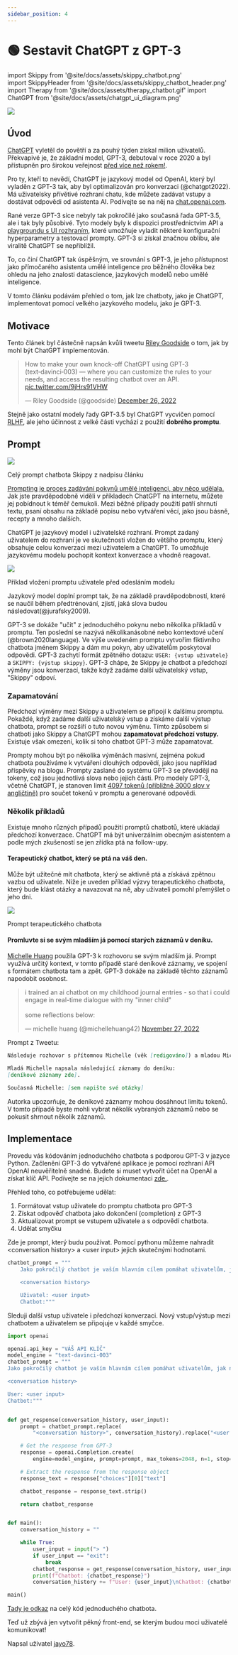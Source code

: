 ```yaml
---
sidebar_position: 4
---
```


# 🟢 Sestavit ChatGPT z GPT-3

import Skippy from '@site/docs/assets/skippy_chatbot.png'    
import SkippyHeader from '@site/docs/assets/skippy_chatbot_header.png'    
import Therapy from '@site/docs/assets/therapy_chatbot.gif'
import ChatGPT from '@site/docs/assets/chatgpt_ui_diagram.png'

<div style={{textAlign: 'left'}}>
  <img src={SkippyHeader} style={{width: "700px"}} />
</div>

## Úvod

[ChatGPT](https://chat.openai.com/chat) vyletěl do povětří a za pouhý týden získal milion uživatelů. Překvapivé je, že základní model, GPT-3, debutoval v roce 2020 a byl přístupněn pro širokou veřejnost <a href="https://openai.com/blog/api-no-waitlist/">před více než rokem!</a>.   

Pro ty, kteří to nevědí, ChatGPT je jazykový model od OpenAI, který byl vyladěn z GPT-3 tak, aby byl optimalizován pro konverzaci (@chatgpt2022). Má uživatelsky přívětivé rozhraní chatu, kde můžete zadávat vstupy a dostávat odpovědi od asistenta AI. Podívejte se na něj na [chat.openai.com](https://chat.openai.com/chat). 

Rané verze GPT-3 sice nebyly tak pokročilé jako současná řada GPT-3.5, ale i tak byly působivé. Tyto modely byly k dispozici prostřednictvím API a <a href="https://beta.openai.com/playground">playgroundu s UI rozhraním</a>, které umožňuje vyladit některé konfigurační hyperparametry a testovací prompty. GPT-3 si získal značnou oblibu, ale viralitě ChatGPT se nepřiblížil. 

To, co činí ChatGPT tak úspěšným, ve srovnání s GPT-3, je jeho přístupnost jako přímočarého asistenta umělé inteligence pro běžného člověka bez ohledu na jeho znalosti datascience, jazykových modelů nebo umělé inteligence.  

V tomto článku podávám přehled o tom, jak lze chatboty, jako je ChatGPT, implementovat pomocí velkého jazykového modelu, jako je GPT-3.

## Motivace
Tento článek byl částečně napsán kvůli tweetu <a href="https://twitter.com/goodside">Riley Goodside</a> o tom, jak by mohl být ChatGPT implementován.

<blockquote class="twitter-tweet"><p lang="en" dir="ltr">How to make your own knock-off ChatGPT using GPT‑3 (text‑davinci‑003) — where you can customize the rules to your needs, and access the resulting chatbot over an API. <a href="https://t.co/9jHrs91VHW">pic.twitter.com/9jHrs91VHW</a></p>&mdash; Riley Goodside (@goodside) <a href="https://twitter.com/goodside/status/1607487283782995968?ref_src=twsrc%5Etfw">December 26, 2022</a></blockquote> <script async src="https://platform.twitter.com/widgets.js" charset="utf-8"></script> 

Stejně jako ostatní modely řady GPT-3.5 byl ChatGPT vycvičen pomocí [RLHF](https://huggingface.co/blog/rlhf), ale jeho účinnost z velké části vychází z použití **dobrého promptu**.

## Prompt

<div style={{textAlign: 'left'}}>
  <img src={Skippy} style={{width: "700px"}} />
  <p style={{color: "gray", fontSize: "12px", fontStyle: "italic"}}>Celý prompt chatbota Skippy z nadpisu článku</p>
</div>

<a href="/Learn_Prompting_CAI/docs/basics/prompting">Prompting je proces zadávání pokynů umělé inteligenci, aby něco udělala. </a> Jak jste pravděpodobně viděli v příkladech ChatGPT na internetu, můžete jej pobídnout k téměř čemukoli. Mezi běžné případy použití patří shrnutí textu, psaní obsahu na základě popisu nebo vytváření věcí, jako jsou básně, recepty a mnoho dalších. 

<p></p>

ChatGPT je jazykový model i uživatelské rozhraní. Prompt zadaný uživatelem do rozhraní je ve skutečnosti vložen do většího promptu, který obsahuje celou konverzaci mezi uživatelem a ChatGPT. To umožňuje jazykovému modelu pochopit kontext konverzace a vhodně reagovat.

<div style={{textAlign: 'left'}}>
  <img src={ChatGPT} style={{width: "600px"}} />
  <p style={{color: "gray", fontSize: "12px", fontStyle: "italic"}}>Příklad vložení promptu uživatele před odesláním modelu</p>
</div>

Jazykový model doplní prompt tak, že na základě pravděpodobností, které se naučil během předtrénování, zjistí, jaká slova budou následovat(@jurafsky2009).

<p></p>

GPT-3 se dokáže "učit" z jednoduchého pokynu nebo několika příkladů v promptu. Ten poslední se nazývá několikanásobné nebo kontextové učení (@brown2020language). Ve výše uvedeném promptu vytvořím fiktivního chatbota jménem Skippy a dám mu pokyn, aby uživatelům poskytoval odpovědi. GPT-3 zachytí formát zpětného dotazu: `USER: {vstup uživatele}` a `SKIPPY: {výstup skippy}`. GPT-3 chápe, že Skippy je chatbot a předchozí výměny jsou konverzací, takže když zadáme další uživatelský vstup, "Skippy" odpoví.

### Zapamatování

Předchozí výměny mezi Skippy a uživatelem se připojí k dalšímu promptu. Pokaždé, když zadáme další uživatelský vstup a získáme další výstup chatbota, prompt se rozšíří o tuto novou výměnu. Tímto způsobem si chatboti jako Skippy a ChatGPT mohou **zapamatovat předchozí vstupy.** Existuje však omezení, kolik si toho chatbot GPT-3 může zapamatovat.

Prompty mohou být po několika výměnách masivní, zejména pokud chatbota používáme k vytváření dlouhých odpovědí, jako jsou například příspěvky na blogu. Prompty zaslané do systému GPT-3 se převádějí na tokeny, což jsou jednotlivá slova nebo jejich části. Pro modely GPT-3, včetně ChatGPT, je stanoven limit <a href="https://help.openai.com/en/articles/4936856-what-are-tokens-and-how-to-count-them">4097 tokenů (přibližně 3000 slov v angličtině)</a> pro součet tokenů v promptu a generované odpovědi. 

### Několik příkladů

Existuje mnoho různých případů použití promptů chatbotů, které ukládají předchozí konverzace. ChatGPT má být univerzálním obecným asistentem a podle mých zkušeností se jen zřídka ptá na follow-upy.

#### Terapeutický chatbot, který se ptá na váš den.

Může být užitečné mít chatbota, který se aktivně ptá a získává zpětnou vazbu od uživatele. Níže je uveden příklad výzvy terapeutického chatbota, který bude klást otázky a navazovat na ně, aby uživateli pomohl přemýšlet o jeho dni.

<div style={{textAlign: 'left'}}>
  <img src={Therapy} style={{width: "700px"}} />
  <p style={{color: "gray", fontSize: "12px", fontStyle: "italic"}}>Prompt terapeutického chatbota</p>
</div>

#### Promluvte si se svým mladším já pomocí starých záznamů v deníku.

<a href="https://twitter.com/michellehuang42">Michelle Huang</a> použila GPT-3 k rozhovoru se svým mladším já. Prompt využívá určitý kontext, v tomto případě staré deníkové záznamy, ve spojení s formátem chatbota tam a zpět. GPT-3 dokáže na základě těchto záznamů napodobit osobnost. 

<p></p>

<blockquote class="twitter-tweet"><p lang="en" dir="ltr">i trained an ai chatbot on my childhood journal entries - so that i could engage in real-time dialogue with my &quot;inner child&quot;<br/><br/>some reflections below:</p>&mdash; michelle huang (@michellehuang42) <a href="https://twitter.com/michellehuang42/status/1597005489413713921?ref_src=twsrc%5Etfw">November 27, 2022</a></blockquote> <script async src="https://platform.twitter.com/widgets.js" charset="utf-8"></script> 

Prompt z Tweetu:
```markdown
Následuje rozhovor s přítomnou Michelle (věk [redigováno]) a mladou Michelle (věk 14 let).

Mladá Michelle napsala následující záznamy do deníku:
[deníkové záznamy zde].

Současná Michelle: [sem napište své otázky]
```

Autorka upozorňuje, že deníkové záznamy mohou dosáhnout limitu tokenů. V tomto případě byste mohli vybrat několik vybraných záznamů nebo se pokusit shrnout několik záznamů.

## Implementace

Provedu vás kódováním jednoduchého chatbota s podporou GPT-3 v jazyce Python. Začlenění GPT-3 do vytvářené aplikace je pomocí rozhraní API OpenAI neuvěřitelně snadné. Budete si muset vytvořit účet na OpenAI a získat klíč API. Podívejte se na jejich dokumentaci <a href="https://beta.openai.com/docs/introduction">zde.</a>.

Přehled toho, co potřebujeme udělat:

1. Formátovat vstup uživatele do promptu chatbota pro GPT-3
2. Získat odpověď chatbota jako dokončení (completion) z GPT-3
3. Aktualizovat prompt se vstupem uživatele a s odpovědí chatbota.
4. Udělat smyčku

Zde je prompt, který budu používat. Pomocí pythonu můžeme nahradit <conversation history\> a <user input\> jejich skutečnými hodnotami.

```python
chatbot_prompt = """
    Jako pokročilý chatbot je vaším hlavním cílem pomáhat uživatelům, jak nejlépe umíte. To může zahrnovat zodpovídání otázek, poskytování užitečných informací nebo plnění úkolů na základě uživatelských vstupů. Abyste mohli uživatelům účinně pomáhat, je důležité, abyste byli ve svých odpovědích podrobní a důkladní. Používejte příklady a důkazy, abyste podpořili své body a odůvodnili svá doporučení nebo řešení.

    <conversation history>

    Uživatel: <user input>
    Chatbot:"""
```

Sleduji další vstup uživatele i předchozí konverzaci. Nový vstup/výstup mezi chatbotem a uživatelem se připojuje v každé smyčce.
```python
import openai

openai.api_key = "VÁŠ API KLÍČ"
model_engine = "text-davinci-003"
chatbot_prompt = """
Jako pokročilý chatbot je vaším hlavním cílem pomáhat uživatelům, jak nejlépe umíte. To může zahrnovat zodpovídání otázek, poskytování užitečných informací nebo plnění úkolů na základě uživatelských vstupů. Abyste mohli uživatelům účinně pomáhat, je důležité, aby vaše odpovědi byly podrobné a důkladné. Používejte příklady a důkazy, abyste podpořili své body a odůvodnili svá doporučení nebo řešení.

<conversation history>

User: <user input>
Chatbot:"""


def get_response(conversation_history, user_input):
    prompt = chatbot_prompt.replace(
        "<conversation history>", conversation_history).replace("<user input>", user_input)

    # Get the response from GPT-3
    response = openai.Completion.create(
        engine=model_engine, prompt=prompt, max_tokens=2048, n=1, stop=None, temperature=0.5)

    # Extract the response from the response object
    response_text = response["choices"][0]["text"]

    chatbot_response = response_text.strip()

    return chatbot_response


def main():
    conversation_history = ""

    while True:
        user_input = input("> ")
        if user_input == "exit":
            break
        chatbot_response = get_response(conversation_history, user_input)
        print(f"Chatbot: {chatbot_response}")
        conversation_history += f"User: {user_input}\nChatbot: {chatbot_response}\n"

main()
```


<a href="https://gist.github.com/jayo78/79d8834e6e31bf942c7b604e1611b68d">Tady je odkaz</a> na celý kód jednoduchého chatbota.

<p></p>

Teď už zbývá jen vytvořit pěkný front-end, se kterým budou moci uživatelé komunikovat!

Napsal uživatel [jayo78](https://twitter.com/jayo782).